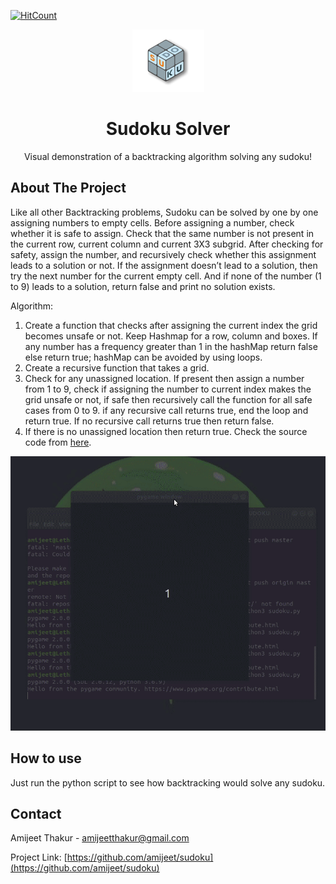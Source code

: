 [![HitCount](http://hits.dwyl.com/amijeet/sudoku.svg)](http://hits.dwyl.com/amijeet/sudoku)
<!-- PROJECT LOGO -->
<p align="center">
  <a href="https://en.wikipedia.org/wiki/Sudoku">
    <img src="images/sudokuLogo.jpg" alt="Logo" width="115" height="100">
  </a>

  <h1 align="center">Sudoku Solver</h1>

  <p align="center">
    Visual demonstration of a backtracking algorithm solving any sudoku!
  </p>
</p>

<!-- ABOUT THE PROJECT -->
## About The Project

Like all other Backtracking problems, Sudoku can be solved by one by one assigning numbers to empty cells. Before assigning a number, check whether it is safe to assign. Check that the same number is not present in the current row, current column and current 3X3 subgrid. After checking for safety, assign the number, and recursively check whether this assignment leads to a solution or not. If the assignment doesn’t lead to a solution, then try the next number for the current empty cell. And if none of the number (1 to 9) leads to a solution, return false and print no solution exists.

Algorithm: 

1. Create a function that checks after assigning the current index the grid becomes unsafe or not. Keep Hashmap for a row, column and boxes. If any number has a frequency greater than 1 in the hashMap return false else return true; hashMap can be avoided by using loops.
2. Create a recursive function that takes a grid.
3. Check for any unassigned location. If present then assign a number from 1 to 9, check if assigning the number to current index makes the grid unsafe or not, if safe then recursively call the function for all safe cases from 0 to 9. if any recursive call returns true, end the loop and return true. If no recursive call returns true then return false.
4. If there is no unassigned location then return true. 
Check the source code from [here](https://github.com/amijeet/sudoku/blob/master/sudoku.py).

[![Product GIF][product-GIF]](https://en.wikipedia.org/wiki/Pathfinding)

<!-- USAGE EXAMPLES -->
## How to use

Just run the python script to see how backtracking would solve any sudoku.

<!-- CONTACT -->
## Contact

Amijeet Thakur - [amijeetthakur@gmail.com](mailto:amijeetthakur@gmail.com)

Project Link: [https://github.com/amijeet/sudoku](https://github.com/amijeet/sudoku)

<!-- MARKDOWN LINKS & IMAGES -->

[product-GIF]: images/sudokuGIF.gif
